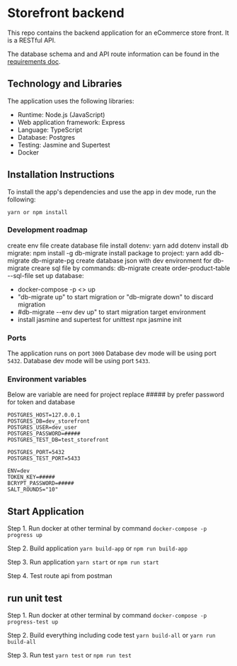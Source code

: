 # Storefront backend
This repo contains the backend application for an eCommerce store front. It is a RESTful API.

The database schema and and API route information can be found in the [requirements doc](REQUIREMENTS.md).
## Technology and Libraries
The application uses the following libraries: 
* Runtime: Node.js (JavaScript)
* Web application framework: Express
* Language: TypeScript 
* Database: Postgres
* Testing: Jasmine and Supertest
* Docker

## Installation Instructions
To install the app's dependencies and use the app in dev mode, run the following: 

`yarn or npm install` 

### Development roadmap
create env file
create database file
install dotenv: yarn add dotenv
install db migrate: npm install -g db-migrate
install package to project: yarn add db-migrate db-migrate-pg
create database json with dev environment for db-migrate
creare sql file  by commands: db-migrate create order-product-table --sql-file
set up database:
- docker-compose -p <<target-env>> up
- "db-migrate up" to start migration or "db-migrate down" to discard migration
- #db-migrate --env dev up" to start migration target environment
- install jasmine and supertest for unittest
  npx jasmine init

### Ports
The application runs on port `3000` 
Database dev mode will be using port `5432`.
Database dev mode will be using port `5433`.

### Environment variables 
Below are variable are need for project
replace ##### by prefer password for token and database
```
POSTGRES_HOST=127.0.0.1
POSTGRES_DB=dev_storefront
POSTGRES_USER=dev_user
POSTGRES_PASSWORD=#####
POSTGRES_TEST_DB=test_storefront

POSTGRES_PORT=5432
POSTGRES_TEST_PORT=5433

ENV=dev
TOKEN_KEY=#####
BCRYPT_PASSWORD=#####
SALT_ROUNDS="10"

```

## Start Application
Step 1. Run docker at other terminal by command `docker-compose -p progress up`

Step 2. Build application `yarn build-app` or `npm run build-app`

Step 3. Run application `yarn start` or `npm run start`

Step 4. Test route api from postman

## run unit test 
Step 1. Run docker at other terminal by command `docker-compose -p progress-test up`

Step 2. Build everything including code test `yarn build-all` or `yarn run build-all`

Step 3. Run test `yarn test` or `npm run test`
